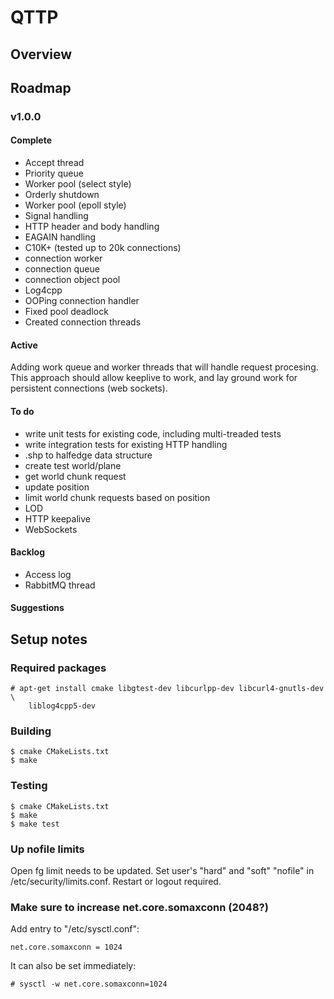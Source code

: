 
# QTTP

## Overview

## Roadmap

### v1.0.0 
#### Complete
- Accept thread
- Priority queue
- Worker pool (select style)
- Orderly shutdown
- Worker pool (epoll style)
- Signal handling
- HTTP header and body handling
- EAGAIN handling
- C10K+ (tested up to 20k connections)
- connection worker
- connection queue
- connection object pool
- Log4cpp
- OOPing connection handler
- Fixed pool deadlock
- Created connection threads

#### Active

Adding work queue and worker threads that will handle request procesing. This
approach should allow keeplive to work, and lay ground work for persistent
connections (web sockets).

#### To do
- write unit tests for existing code, including multi-treaded tests
- write integration tests for existing HTTP handling
- .shp to halfedge data structure
- create test world/plane
- get world chunk request
- update position
- limit world chunk requests based on position
- LOD
- HTTP keepalive
- WebSockets

#### Backlog
- Access log
- RabbitMQ thread

#### Suggestions

## Setup notes

### Required packages

    # apt-get install cmake libgtest-dev libcurlpp-dev libcurl4-gnutls-dev \
        liblog4cpp5-dev

### Building

    $ cmake CMakeLists.txt
    $ make

### Testing

    $ cmake CMakeLists.txt
    $ make
    $ make test

### Up nofile limits

Open fg limit needs to be updated. Set user's "hard" and "soft" "nofile" 
in /etc/security/limits.conf. Restart or logout required.  

### Make sure to increase net.core.somaxconn (2048?)

Add entry to "/etc/sysctl.conf":

    net.core.somaxconn = 1024

It can also be set immediately:

    # sysctl -w net.core.somaxconn=1024